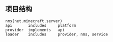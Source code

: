 ## 项目结构
    nms(net.minecraft.server)
    api       includes     platform
    provider  implements   api
    loader    includes     provider, nms, service